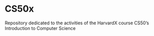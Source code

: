 # CS50x
Repository dedicated to the activities of the HarvardX course CS50’s Introduction to Computer Science
